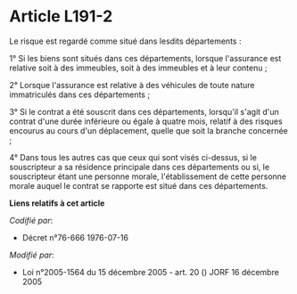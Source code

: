 # Article L191-2

Le risque est regardé comme situé dans lesdits départements :

1° Si les biens sont situés dans ces départements, lorsque l'assurance est relative soit à des immeubles, soit à des
immeubles et à leur contenu ;

2° Lorsque l'assurance est relative à des véhicules de toute nature immatriculés dans ces départements ;

3° Si le contrat a été souscrit dans ces départements, lorsqu'il s'agit d'un contrat d'une durée inférieure ou égale à quatre
mois, relatif à des risques encourus au cours d'un déplacement, quelle que soit la branche concernée ;

4° Dans tous les autres cas que ceux qui sont visés ci-dessus, si le souscripteur a sa résidence principale dans ces
départements ou si, le souscripteur étant une personne morale, l'établissement de cette personne morale auquel le contrat se
rapporte est situé dans ces départements.

**Liens relatifs à cet article**

_Codifié par_:

  - Décret n°76-666 1976-07-16

_Modifié par_:

  - Loi n°2005-1564 du 15 décembre 2005 - art. 20 () JORF 16 décembre 2005
